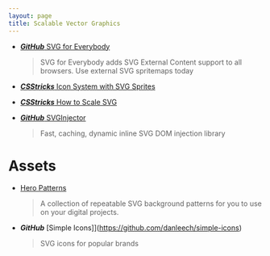 ```yaml
---
layout: page
title: Scalable Vector Graphics
---
```


* [***GitHub*** SVG for Everybody](https://github.com/jonathantneal/svg4everybody)
  > SVG for Everybody adds SVG External Content support to all browsers.
   Use external SVG spritemaps today

* [***CSStricks*** Icon System with SVG Sprites](https://css-tricks.com/svg-sprites-use-better-icon-fonts/)


* [***CSStricks*** How to Scale SVG](https://css-tricks.com/scale-svg/)

* [***GitHub*** SVGInjector](https://github.com/iconic/SVGInjector)
  > Fast, caching, dynamic inline SVG DOM injection library

# Assets

* [Hero Patterns](http://www.heropatterns.com)
  > A collection of repeatable SVG background patterns for you to use on your digital projects.

* ***GitHub*** [Simple Icons]](https://github.com/danleech/simple-icons)
  > SVG icons for popular brands